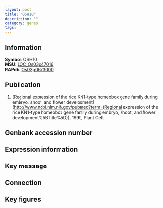 ```yaml
---
layout: post
title: "OSH10"
description: ""
category: genes
tags: 
---
```


## Information
__Symbol__: OSH10  
__MSU__: [LOC_Os03g47016](http://rice.plantbiology.msu.edu/cgi-bin/ORF_infopage.cgi?orf=LOC_Os03g47016)  
__RAPdb__: [Os03g0673000](http://rapdb.dna.affrc.go.jp/viewer/gbrowse_details/irgsp1?name=Os03g0673000)  

## Publication
1. [Regional expression of the rice KN1-type homeobox gene family during embryo, shoot, and flower development](http://www.ncbi.nlm.nih.gov/pubmed?term=(Regional expression of the rice KN1-type homeobox gene family during embryo, shoot, and flower development%5BTitle%5D)), 1999, Plant Cell.

## Genbank accession number

## Expression information

## Key message

## Connection

## Key figures



